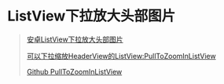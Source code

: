 # ListView下拉放大头部图片

> [ 安卓ListView下拉放大头部图片](http://blog.csdn.net/qq_28508571/article/details/51313770)
> 
> [可以下拉缩放HeaderView的ListView:PullToZoomInListView](http://www.jcodecraeer.com/a/anzhuokaifa/androidkaifa/2014/0627/1625.html)
> 
> [Github PullToZoomInListView](https://github.com/matrixxun/PullToZoomInListView/blob/master/src/com/matrixxun/pulltozoomlistsimple/PullToZoomListView.java)

